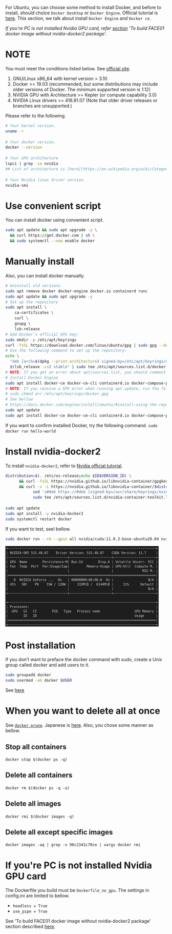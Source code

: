 For Ubuntu, you can choose some method to install Docker, and before to install, should choice `Docker Desktop` or `Docker Engine`. Official tutorial is [here](https://docs.docker.com/engine/install/ubuntu/).
This section, we talk about install `Docker Engine` and `Docker ce`.

*If you're PC is not installed Nvidia GPU card, refer [section](docs/to_build_docker_image.md) 'To build FACE01 docker image without nvidia-docker2 package'.*

# NOTE
You must meet the conditions listed below. See [official site](https://docs.nvidia.com/datacenter/cloud-native/container-toolkit/install-guide.html#platform-requirements).

1. GNU/Linux x86_64 with kernel version > 3.10
2. Docker >= 19.03 (recommended, but some distributions may include older versions of Docker. The minimum supported version is 1.12)
3. NVIDIA GPU with Architecture >= Kepler (or compute capability 3.0)
4. NVIDIA Linux drivers >= 418.81.07 (Note that older driver releases or branches are unsupported.)

Please refer to the following.
```bash
# Your kernel version.
uname -r

# Your docker version.
docker --version

# Your GPU architecture
lspci | grep -ie nvidia
## List of architecture is [here](https://en.wikipedia.org/wiki/Category:Nvidia_microarchitectures) and [here](https://en.wikipedia.org/wiki/List_of_Nvidia_graphics_processing_units) and [here](https://arnon.dk/matching-sm-architectures-arch-and-gencode-for-various-nvidia-cards/).

# Your Nvidia linux driver version.
nvidia-smi
```

# Use convenient script
You can install docker using convenient script.
```bash
sudo apt update && sudo apt upgrade -y \
  && curl https://get.docker.com | sh \
  && sudo systemctl --now enable docker
```

# Manually install
Also, you can install docker manually.
```bash
# Uninstall old versions
sudo apt remove docker docker-engine docker.io containerd runc
sudo apt update && sudo apt upgrade -y
# Set up the repository
sudo apt install \
    ca-certificates \
    curl \
    gnupg \
    lsb-release
# Add Docker’s official GPG key:
sudo mkdir -p /etc/apt/keyrings
curl -fsSL https://download.docker.com/linux/ubuntu/gpg | sudo gpg --dearmor -o /etc/apt/keyrings/docker.gpg
# Use the following command to set up the repository:
echo \
  "deb [arch=$(dpkg --print-architecture) signed-by=/etc/apt/keyrings/docker.gpg] https://download.docker.com/linux/ubuntu \
  $(lsb_release -cs) stable" | sudo tee /etc/apt/sources.list.d/docker.list > /dev/null
# NOTE: If you get an error about apt/sources.list, you should comment out docker's line at sources.list.
# Install Docker Engine
sudo apt install docker-ce docker-ce-cli containerd.io docker-compose-plugin
# NOTE: If you receive a GPG error when running apt update, run the following command and then try to update your repo again.
# sudo chmod a+r /etc/apt/keyrings/docker.gpg
# See bellow
# https://docs.docker.com/engine/install/ubuntu/#install-using-the-repository
sudo apt update
sudo apt install docker-ce docker-ce-cli containerd.io docker-compose-plugin
```
If you want to confirm installed Docker, try the following command.
`sudo docker run hello-world`

# Install nvidia-docker2
To install `nvidia-docker2`, refer to [Nvidia official tutorial](https://docs.nvidia.com/datacenter/cloud-native/container-toolkit/install-guide.html#setting-up-nvidia-container-toolkit).
```bash
distribution=$(. /etc/os-release;echo $ID$VERSION_ID) \
      && curl -fsSL https://nvidia.github.io/libnvidia-container/gpgkey | sudo gpg --dearmor -o /usr/share/keyrings/nvidia-container-toolkit-keyring.gpg \
      && curl -s -L https://nvidia.github.io/libnvidia-container/$distribution/libnvidia-container.list | \
            sed 's#deb https://#deb [signed-by=/usr/share/keyrings/nvidia-container-toolkit-keyring.gpg] https://#g' | \
            sudo tee /etc/apt/sources.list.d/nvidia-container-toolkit.list

sudo apt update
sudo apt install -y nvidia-docker2
sudo systemctl restart docker
```
If you want to test, seel bellow.
```bash
sudo docker run --rm --gpus all nvidia/cuda:11.0.3-base-ubuntu20.04 nvidia-smi
```
![](img/PASTE_IMAGE_2022-07-25-10-24-45.png)

# Post installation
If you don’t want to preface the docker command with sudo, create a Unix group called docker and add users to it.
```bash
sudo groupadd docker
sudo usermod -aG docker $USER
```
See [here](https://docs.docker.com/engine/install/linux-postinstall/)

# When you want to delete all at once
See [`docker prune`](https://docs.docker.com/config/pruning/).
Japanese is [here](https://docs.docker.jp/config/pruning.html).
Also, you chose some manner as bellow.
## Stop all containers
`docker stop $(docker ps -q)`
## Delete all containers
`docker rm $(docker ps -q -a)`
## Delete all images
`docker rmi $(docker images -q)`
## Delete all except specific images
`docker images -aq | grep -v 98c2341c70ce | xargs docker rmi`

# If you're PC is not installed Nvidia GPU card
The Dockerfile you build must be `Dockerfile_no_gpu`.
The settings in config.ini are limited to bellow.
- `headless = True`
- `use_pipe = True`

See 'To build FACE01 docker image without nvidia-docker2 package' section described [here](./to_build_docker_image.md/).